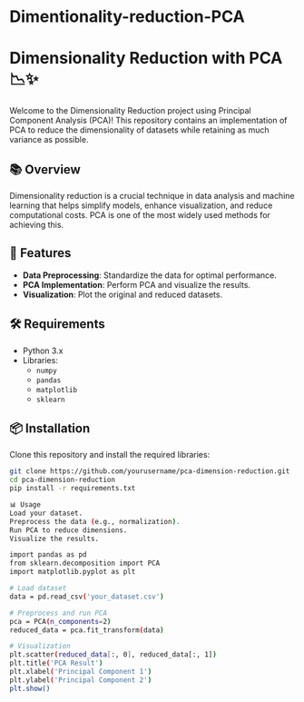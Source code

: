 # Dimentionality-reduction-PCA
# Dimensionality Reduction with PCA 📉✨

Welcome to the Dimensionality Reduction project using Principal Component Analysis (PCA)! This repository contains an implementation of PCA to reduce the dimensionality of datasets while retaining as much variance as possible.

## 📚 Overview

Dimensionality reduction is a crucial technique in data analysis and machine learning that helps simplify models, enhance visualization, and reduce computational costs. PCA is one of the most widely used methods for achieving this.

## 🚀 Features

- **Data Preprocessing**: Standardize the data for optimal performance.
- **PCA Implementation**: Perform PCA and visualize the results.
- **Visualization**: Plot the original and reduced datasets.

## 🛠️ Requirements

- Python 3.x
- Libraries: 
  - `numpy`
  - `pandas`
  - `matplotlib`
  - `sklearn`

## 📦 Installation

Clone this repository and install the required libraries:

```bash
git clone https://github.com/yourusername/pca-dimension-reduction.git
cd pca-dimension-reduction
pip install -r requirements.txt

📊 Usage
Load your dataset.
Preprocess the data (e.g., normalization).
Run PCA to reduce dimensions.
Visualize the results.

import pandas as pd
from sklearn.decomposition import PCA
import matplotlib.pyplot as plt

# Load dataset
data = pd.read_csv('your_dataset.csv')

# Preprocess and run PCA
pca = PCA(n_components=2)
reduced_data = pca.fit_transform(data)

# Visualization
plt.scatter(reduced_data[:, 0], reduced_data[:, 1])
plt.title('PCA Result')
plt.xlabel('Principal Component 1')
plt.ylabel('Principal Component 2')
plt.show()





